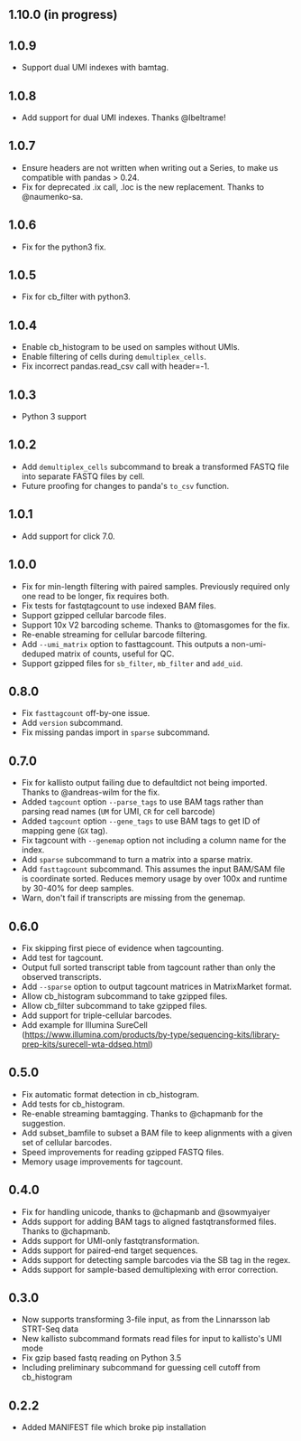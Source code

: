 ## 1.10.0 (in progress)

## 1.0.9 
- Support dual UMI indexes with bamtag.

## 1.0.8
- Add support for dual UMI indexes. Thanks @lbeltrame!

## 1.0.7
- Ensure headers are not written when writing out a Series, to make us compatible with pandas > 0.24.
- Fix for deprecated .ix call, .loc is the new replacement. Thanks to @naumenko-sa.

## 1.0.6
- Fix for the python3 fix.

## 1.0.5
- Fix for cb_filter with python3.

## 1.0.4
- Enable cb_histogram to be used on samples without UMIs.
- Enable filtering of cells during `demultiplex_cells`.
- Fix incorrect pandas.read_csv call with header=-1.

## 1.0.3 
- Python 3 support

## 1.0.2 
- Add `demultiplex_cells` subcommand to break a transformed FASTQ file into separate FASTQ files by cell.
- Future proofing for changes to panda's `to_csv` function.

## 1.0.1 
- Add support for click 7.0.

## 1.0.0
- Fix for min-length filtering with paired samples. Previously required only one read to be longer, fix requires both.
- Fix tests for fastqtagcount to use indexed BAM files.
- Support gzipped cellular barcode files.
- Support 10x V2 barcoding scheme. Thanks to @tomasgomes for the fix.
- Re-enable streaming for cellular barcode filtering.
- Add `--umi_matrix` option to fasttagcount. This outputs a non-umi-deduped matrix of counts, useful for QC.
- Support gzipped files for `sb_filter`, `mb_filter` and `add_uid`.

## 0.8.0
- Fix `fasttagcount` off-by-one issue.
- Add `version` subcommand.
- Fix missing pandas import in `sparse` subcommand.

## 0.7.0
- Fix for kallisto output failing due to defaultdict not being imported. Thanks to @andreas-wilm for the fix.
- Added `tagcount` option `--parse_tags` to use BAM tags rather than parsing read names (`UM` for UMI, `CR` for cell barcode)
- Added `tagcount` option `--gene_tags` to use BAM tags to get ID of mapping gene (`GX` tag).
- Fix tagcount with `--genemap` option not including a column name for the index.
- Add `sparse` subcommand to turn a matrix into a sparse matrix.
- Add `fasttagcount` subcommand. This assumes the input BAM/SAM file is coordinate sorted. Reduces memory usage by over
  100x and runtime by 30-40% for deep samples.
- Warn, don't fail if transcripts are missing from the genemap. 

## 0.6.0
- Fix skipping first piece of evidence when tagcounting.
- Add test for tagcount.
- Output full sorted transcript table from tagcount rather than only the observed transcripts.
- Add `--sparse` option to output tagcount matrices in MatrixMarket format.
- Allow cb_histogram subcommand to take gzipped files.
- Allow cb_filter subcommand to take gzipped files.
- Add support for triple-cellular barcodes.
- Add example for Illumina SureCell (https://www.illumina.com/products/by-type/sequencing-kits/library-prep-kits/surecell-wta-ddseq.html)

## 0.5.0

- Fix automatic format detection in cb_histogram.
- Add tests for cb_histogram.
- Re-enable streaming bamtagging. Thanks to @chapmanb for the suggestion.
- Add subset_bamfile to subset a BAM file to keep alignments with a given set of cellular barcodes.
- Speed improvements for reading gzipped FASTQ files.
- Memory usage improvements for tagcount.

## 0.4.0

- Fix for handling unicode, thanks to @chapmanb and @sowmyaiyer
- Adds support for adding BAM tags to aligned fastqtransformed files. Thanks to @chapmanb.
- Adds support for UMI-only fastqtransformation.
- Adds support for paired-end target sequences.
- Adds support for detecting sample barcodes via the SB tag in the regex.
- Adds support for sample-based demultiplexing with error correction.

## 0.3.0

- Now supports transforming 3-file input, as from the Linnarsson lab STRT-Seq data
- New kallisto subcommand formats read files for input to kallisto's UMI mode
- Fix gzip based fastq reading on Python 3.5
- Including preliminary subcommand for guessing cell cutoff from cb_histogram

## 0.2.2

- Added MANIFEST file which broke pip installation

